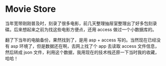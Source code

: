# Movie Store

当年宽带刚刚普及时，刻录了很多电影，前几天整理抽屉室整理出了好多包刻录碟。后来想起来之前为找这些电影方便点，还用 access 做过一个小数据库的。

翻了下当年的电脑备份，果然找到了，是用 asp + access 写的。当然现在已经没有 asp 环境了，但是数据还在啊，去网上找了个 app 去读取 access 文件信息，然后转成 json 文件，利用这个数据，我用现在的技术栈还原一下当时我的收藏，哈哈！
